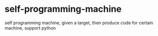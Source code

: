 # self-programming-machine
self programming machine, given a target, then produce code for certain machine, support python
